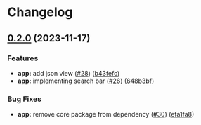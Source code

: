 # Changelog

## [0.2.0](https://www.github.com/FullStack-DevTool/FSDT/compare/app-v0.1.0...app-v0.2.0) (2023-11-17)


### Features

* **app:** add json view ([#28](https://www.github.com/FullStack-DevTool/FSDT/issues/28)) ([b43fefc](https://www.github.com/FullStack-DevTool/FSDT/commit/b43fefc11a9820e653c6299554075861fe980a81))
* **app:** implementing search bar ([#26](https://www.github.com/FullStack-DevTool/FSDT/issues/26)) ([648b3bf](https://www.github.com/FullStack-DevTool/FSDT/commit/648b3bf7c404de1c43113321c11800b4706ab03a))


### Bug Fixes

* **app:** remove core package from dependency ([#30](https://www.github.com/FullStack-DevTool/FSDT/issues/30)) ([efa1fa8](https://www.github.com/FullStack-DevTool/FSDT/commit/efa1fa86b516e2f4fb7302e9809fc91802671962))
